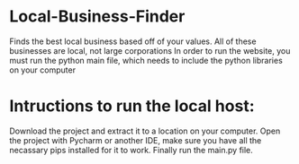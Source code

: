 # Local-Business-Finder
Finds the best local business based off of your values. All of these businesses are local, not large corporations
In order to run the website, you must run the python main file, which needs to include the python libraries on your computer

# Intructions to run the local host: 
Download the project and extract it to a location on your computer. 
Open the project with Pycharm or another IDE, make sure you have all the necassary pips installed for it to work. 
Finally run the main.py file.
